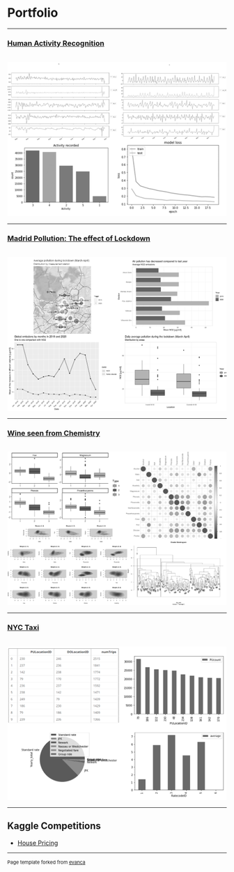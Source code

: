 # Portfolio

---

### [Human Activity Recognition](/Human_Activity_Recognition)
<br>
<img src="images/HAR_bundle.png?raw=true"/>

---

### [Madrid Pollution: The effect of Lockdown](https://marina-obdulia-moreno-gonzalez.shinyapps.io/AirApp/)
<br>
<img src="images/pollution_bundle.png?raw=true"/>

---

### [Wine seen from Chemistry](/Wine)
<br>
<img src="images/wine_bundle.png?raw=true"/>

---

### [NYC Taxi](/NYC_taxi)
<br>
<img src="images/nyc_bundle.png?raw=true"/>

---
## Kaggle Competitions

- [House Pricing](/House_Pricing)


---
<p style="font-size:11px">Page template forked from <a href="https://github.com/evanca/quick-portfolio">evanca</a></p>
<!-- Remove above link if you don't want to attibute -->

